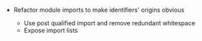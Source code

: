 * Refactor module imports to make identifiers' origins obvious

  - Use post qualified import and remove redundant whitespace
  - Expose import lists
